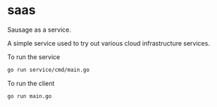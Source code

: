 # saas

Sausage as a service. 

A simple service used to try out various cloud infrastructure services.

To run the service
```bash
go run service/cmd/main.go
```

To run the client
```bash
go run main.go
```
